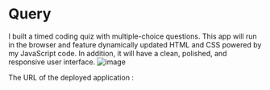 # Query
I built a timed coding quiz with multiple-choice questions. This app will run in the browser and feature dynamically updated HTML and CSS powered by my JavaScript code. In addition, it will have a clean, polished, and responsive user interface.
![image](https://user-images.githubusercontent.com/121422214/228421777-89103462-c7a5-4156-94bd-fc7fca9e8a75.png)


The URL of the deployed application :
